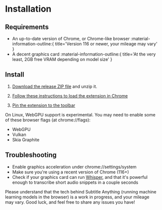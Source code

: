 # Installation

## Requirements

  - An up-to-date version of Chrome, or Chrome-like browser :material-information-outline:{ title='Version 116 or newer, your mileage may vary' }
  - A decent graphics card :material-information-outline:{ title='At the very least, 2GB free VRAM depending on model size' }

## Install

  1. [Download the release ZIP file](https://github.com/ae9is/subtitle-anything/releases) and unzip it.

  2. [Follow these instructions to load the extension in Chrome](https://developer.chrome.com/docs/extensions/get-started/tutorial/hello-world#load-unpacked)

  3. [Pin the extension to the toolbar](https://developer.chrome.com/docs/extensions/get-started/tutorial/hello-world#pin_the_extension)

  On Linux, WebGPU support is experimental. You may need to enable some of these browser flags (at chrome://flags):

  - WebGPU
  - Vulkan
  - Skia Graphite

## Troubleshooting

  - Enable graphics acceleration under chrome://settings/system
  - Make sure you're using a recent version of Chrome (116+)
  - Check if your graphics card can run [Whisper](https://github.com/openai/whisper/), and that it's powerful enough to transcribe short audio snippets in a couple seconds

  Please understand that the tech behind Subtitle Anything (running machine learning models in the browser) is a work in progress, and your mileage may vary. Good luck, and feel free to share any issues you have!

###
